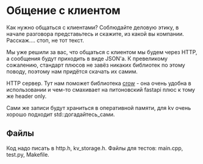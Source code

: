# Общение с клиентом

Как нужно общаться с клиентами?
Соблюдайте деловую этику, в начале разговора представьтесь и скажите, из какой вы компании. Расскаж.... 
стоп, не тот текст.  

Мы уже решили за вас, что общаться с клиентом мы будем через HTTP, а сообщения будут приходить в виде JSON'а.
К превеликому сожалению, стандарт плюсов не завёз никаких библиотек по этому поводу, поэтому нам придётся
скачать их самим.

HTTP сервер. Тут нам поможет библиотека [crow](https://crowcpp.org/master/getting_started/your_first_application/) -
она очень удобна в использовании и чем-то смахивает на питоновский fastapi плюс к тому же header only.

Сами же записи будут храниться в оперативной памяти, для kv очень хорошо подходит std::догадайтесь_сами.

##  Файлы

Код надо писать в http.h, kv_storage.h. Файлы для тестов: main.cpp, test.py, Makefile.
